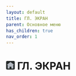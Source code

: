 ```yaml
---
layout: default
title: ГЛ. ЭКРАН
parent: Основное меню
has_children: true
nav_order: 1
---
```


# <img src="../../assets/icons/main_screen.png" width="24" height="24"> ГЛ. ЭКРАН
